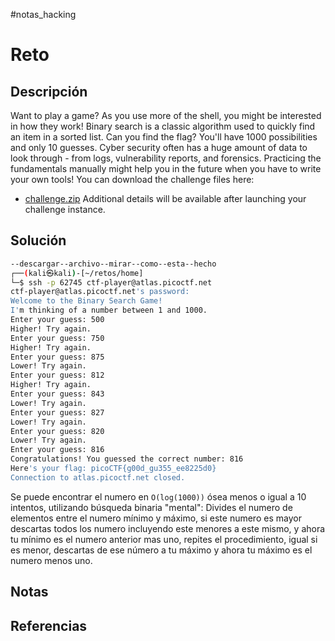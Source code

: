 #notas_hacking
# Reto
## Descripción
Want to play a game? As you use more of the shell, you might be interested in how they work! Binary search is a classic algorithm used to quickly find an item in a sorted list. Can you find the flag? You'll have 1000 possibilities and only 10 guesses. Cyber security often has a huge amount of data to look through - from logs, vulnerability reports, and forensics. Practicing the fundamentals manually might help you in the future when you have to write your own tools! You can download the challenge files here:
- [challenge.zip](https://artifacts.picoctf.net/c_atlas/4/challenge.zip)
Additional details will be available after launching your challenge instance.
## Solución
```bash
--descargar--archivo--mirar--como--esta--hecho
┌──(kali㉿kali)-[~/retos/home]
└─$ ssh -p 62745 ctf-player@atlas.picoctf.net
ctf-player@atlas.picoctf.net's password: 
Welcome to the Binary Search Game!
I'm thinking of a number between 1 and 1000.
Enter your guess: 500
Higher! Try again.
Enter your guess: 750
Higher! Try again.
Enter your guess: 875
Lower! Try again.
Enter your guess: 812
Higher! Try again.
Enter your guess: 843
Lower! Try again.
Enter your guess: 827
Lower! Try again.
Enter your guess: 820
Lower! Try again.
Enter your guess: 816
Congratulations! You guessed the correct number: 816
Here's your flag: picoCTF{g00d_gu355_ee8225d0}
Connection to atlas.picoctf.net closed.
```
Se puede encontrar el numero en `O(log(1000))` ósea menos o igual a 10  intentos, utilizando búsqueda binaria "mental": Divides el numero de elementos entre el numero mínimo y máximo, si este numero es mayor descartas todos los numero incluyendo este menores a este mismo, y ahora tu mínimo es el numero anterior mas uno, repites el procedimiento, igual si es menor, descartas de ese número a tu máximo y ahora tu máximo es el numero menos uno.
## Notas

## Referencias
